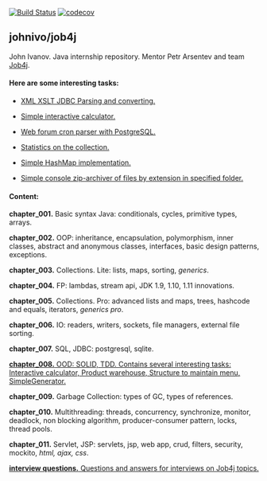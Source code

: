 [![Build Status](https://travis-ci.org/johnivo/job4j.svg?branch=master)](https://travis-ci.org/johnivo/job4j) [![codecov](https://codecov.io/gh/johnivo/job4j/branch/master/graph/badge.svg)](https://codecov.io/gh/johnivo/job4j)
## johnivo/job4j
John Ivanov. Java internship repository. Mentor Petr Arsentev and team [Job4j](https://job4j.ru/ "https://job4j.ru").

#### Here are some interesting tasks:
 
 * [XML XSLT JDBC Parsing and converting.](https://github.com/johnivo/job4j/blob/master/chapter_007/src/main/java/ru/job4j/magnit)
 
 * [Simple interactive calculator.](https://github.com/johnivo/job4j/tree/master/chapter_008/src/main/java/ru/job4j/interactcalc)
 
 * [Web forum cron parser with PostgreSQL.](https://github.com/johnivo/job4j/tree/master/vacancy_parser "Parser sql.ru")
 
 * [Statistics on the collection.](https://github.com/johnivo/job4j/commit/ff8f20cafad7883b7e26f042ebeb00dd1445e638)
 
 * [Simple HashMap implementation.](https://github.com/johnivo/job4j/commit/80f8c1dbac9436cf906f6228a248bde651f41e6c)

 * [Simple console zip-archiver of files by extension in specified folder.](https://github.com/johnivo/job4j/commit/036e12ab4f5285593e7a30fdb4e3ff440155a98e)

 
#### Content:

**chapter_001.** Basic syntax Java: conditionals, cycles, primitive types, arrays.

**chapter_002.** OOP: inheritance, encapsulation, polymorphism, inner classes, abstract and anonymous classes, interfaces, basic design patterns, exceptions.

**chapter_003.** Collections. Lite: lists, maps, sorting, _generics_.

**chapter_004.** FP: lambdas, stream api, JDK 1.9, 1.10, 1.11 innovations.

**chapter_005.** Collections. Pro: advanced lists and maps, trees, hashcode and equals, iterators, _generics pro_.

**chapter_006.** IO: readers, writers, sockets, file managers, external file sorting.

**chapter_007.** SQL, JDBC: postgresql, sqlite.

[**chapter_008.** OOD: SOLID, TDD. Contains several interesting tasks: Interactive calculator, Product warehouse, Structure to maintain menu, SimpleGenerator.](https://github.com/johnivo/job4j/tree/master/chapter_008  "chapter_008")

**chapter_009.** Garbage Collection: types of GC, types of references.

**chapter_010.** Multithreading: threads, concurrency, synchronize, monitor, deadlock, non blocking algorithm, producer-consumer pattern, locks, thread pools.

**chapter_011.** Servlet, JSP: servlets, jsp, web app, crud, filters, security, mockito, _html, ajax, css_.

[**interview questions.** Questions and answers for interviews on Job4j topics.](https://github.com/johnivo/job4j/tree/master/interview_questions)
